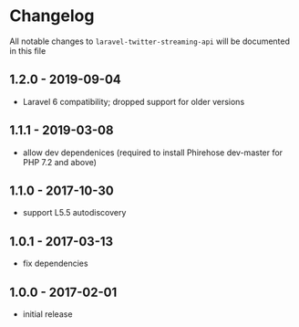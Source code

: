 # Changelog

All notable changes to `laravel-twitter-streaming-api` will be documented in this file

## 1.2.0 - 2019-09-04
- Laravel 6 compatibility; dropped support for older versions

## 1.1.1 - 2019-03-08

- allow dev dependenices (required to install Phirehose dev-master for PHP 7.2 and above)

## 1.1.0 - 2017-10-30

- support L5.5 autodiscovery

## 1.0.1 - 2017-03-13

- fix dependencies

## 1.0.0 - 2017-02-01

- initial release
